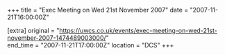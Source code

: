 +++
title = "Exec Meeting on Wed 21st November 2007"
date = "2007-11-21T16:00:00Z"

[extra]
original = "https://uwcs.co.uk/events/exec-meeting-on-wed-21st-november-2007-1474489003000/"    
end_time = "2007-11-21T17:00:00Z"
location = "DCS"
+++



